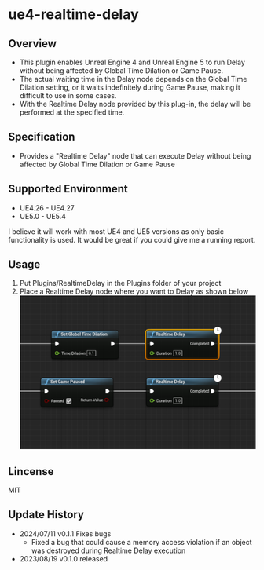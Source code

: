 # ue4-realtime-delay
## Overview
* This plugin enables Unreal Engine 4 and Unreal Engine 5 to run Delay without being affected by Global Time Dilation or Game Pause.
* The actual waiting time in the Delay node depends on the Global Time Dilation setting, or it waits indefinitely during Game Pause, making it difficult to use in some cases.
* With the Realtime Delay node provided by this plug-in, the delay will be performed at the specified time.

## Specification

* Provides a "Realtime Delay" node that can execute Delay without being affected by Global Time Dilation or Game Pause

## Supported Environment

* UE4.26 - UE4.27
* UE5.0 - UE5.4

I believe it will work with most UE4 and UE5 versions as only basic functionality is used. It would be great if you could give me a running report.

## Usage

1. Put Plugins/RealtimeDelay in the Plugins folder of your project
1. Place a Realtime Delay node where you want to Delay as shown below
![](images/image.png)

## Lincense
MIT

## Update History
* 2024/07/11 v0.1.1 Fixes bugs
  * Fixed a bug that could cause a memory access violation if an object was destroyed during Realtime Delay execution
* 2023/08/19 v0.1.0 released
